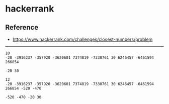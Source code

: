 # hackerrank
## Reference
* https://www.hackerrank.com/challenges/closest-numbers/problem

***
```Sample Input
10
-20 -3916237 -357920 -3620601 7374819 -7330761 30 6246457 -6461594 266854
```

```Sample Output
-20 30
```

```Sample Input
12
-20 -3916237 -357920 -3620601 7374819 -7330761 30 6246457 -6461594 266854 -520 -470
```

```Sample Output
-520 -470 -20 30
```